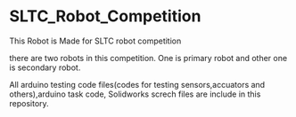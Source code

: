 # SLTC_Robot_Competition
 This Robot is Made for SLTC robot competition

<p> there are two robots in this competition. One is primary robot and other one is secondary robot. </p>
<p> All arduino testing code files(codes for testing sensors,accuators and others),arduino task code, Solidworks screch files are include in this repository.</p>
